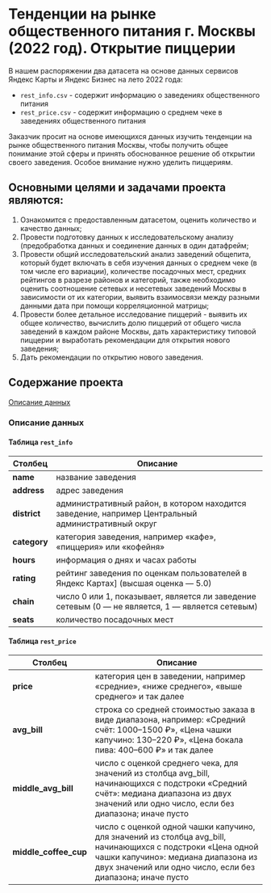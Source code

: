 # Тенденции на рынке общественного питания г. Москвы (2022 год). Открытие пиццерии
В нашем распоряжении два датасета на основе данных сервисов Яндекс Карты и Яндекс Бизнес на лето 2022 года:
- `rest_info.csv` - содержит информацию о заведениях общественного питания
- `rest_price.csv` - содержит информацию о среднем чеке в заведениях общественного питания  

Заказчик просит на основе имеющихся данных изучить тенденции на рынке общественного питания Москвы, чтобы получить общее понимание этой сферы и принять обоснованное решение об открытии своего заведения. Особое внимание нужно уделить пиццериям.  

## Основными целями и задачами проекта являются:

1. Ознакомится с предоставленным датасетом, оценить количество и качество данных;
2. Провести подготовку данных к исследовательскому анализу (предобработка данных и соединение данных в один датафрейм;
3. Провести общий исследовательский анализ заведений общепита, который будет включать в себя изучения данных о среднем чеке (в том числе его вариации), количестве посадочных мест, средних рейтингов в разрезе районов и категорий, также необходимо оценить соотношение сетевых и несетевых заведений Москвы в зависимости от их категории, выявить взаимосвязи между разными данными дата при помощи корреляционной матрицы;
4. Провести более детальное исследование пиццерий - выявить их общее количество, вычислить долю пиццерий от общего числа заведений в каждом районе Москвы, дать характеристику типовой пиццерии и выработать рекомендации для открытия нового заведения;
5. Дать рекомендации по открытию нового заведения.

## Содержание проекта
[Описание данных](#Описание-данных)  

### Описание данных
#### Таблица `rest_info`
| Столбец   | Описание                                                                                         |
|-----------|-------------------------------------------------------------------------------------------------|
| **name**      | название заведения                                                                               |
| **address**   | адрес заведения                                                                                  |
| **district**  | административный район, в котором находится заведение, например Центральный административный округ |
| **category**  | категория заведения, например «кафе», «пиццерия» или «кофейня» |
| **hours**     | информация о днях и часах работы                                                                 |
| **rating**    | рейтинг заведения по оценкам пользователей в Яндекс Картах] (высшая оценка — 5.0)      |
| **chain**     | число 0 или 1, показывает, является ли заведение сетевым (0 — не является, 1 — является сетевым)  |
| **seats**     | количество посадочных мест                                                                       |

#### Таблица `rest_price`
| Столбец           | Описание                                                                                                                                                                                                                          |
|-------------------|----------------------------------------------------------------------------------------------------------------------------------------------------------------------------------------------------------------------------------|
| **price**             | категория цен в заведении, например «средние», «ниже среднего», «выше среднего» и так далее                                                                                                    |
| **avg_bill**          | строка со средней стоимостью заказа в виде диапазона, например: «Средний счёт: 1000–1500 ₽», «Цена чашки капучино: 130–220 ₽», «Цена бокала пива: 400–600 ₽» и так далее                      |
| **middle_avg_bill**   | число с оценкой среднего чека, для значений из столбца avg_bill, начинающихся с подстроки «Средний счёт»: медиана диапазона из двух значений или одно число, если без диапазона; иначе пусто                                      |
| **middle_coffee_cup** | число с оценкой одной чашки капучино, для значений из столбца avg_bill, начинающихся с подстроки «Цена одной чашки капучино»: медиана диапазона из двух значений или одно число, если без диапазона; иначе пусто           |  

